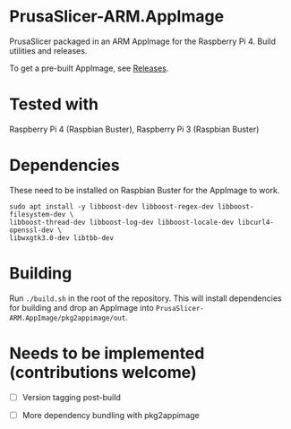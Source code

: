 # PrusaSlicer-ARM.AppImage

PrusaSlicer packaged in an ARM AppImage for the Raspberry Pi 4. Build utilities and releases.

To get a pre-built AppImage, see [Releases](https://github.com/davidk/PrusaSlicer-ARM.AppImage/releases).

# Tested with

Raspberry Pi 4 (Raspbian Buster), Raspberry Pi 3 (Raspbian Buster)

# Dependencies 

These need to be installed on Raspbian Buster for the AppImage to work.

    sudo apt install -y libboost-dev libboost-regex-dev libboost-filesystem-dev \
    libboost-thread-dev libboost-log-dev libboost-locale-dev libcurl4-openssl-dev \
    libwxgtk3.0-dev libtbb-dev
    
# Building

Run `./build.sh` in the root of the repository. This will install dependencies for building and drop an AppImage into `PrusaSlicer-ARM.AppImage/pkg2appimage/out`.

# Needs to be implemented (contributions welcome)

- [ ] Version tagging post-build

- [ ] More dependency bundling with pkg2appimage
